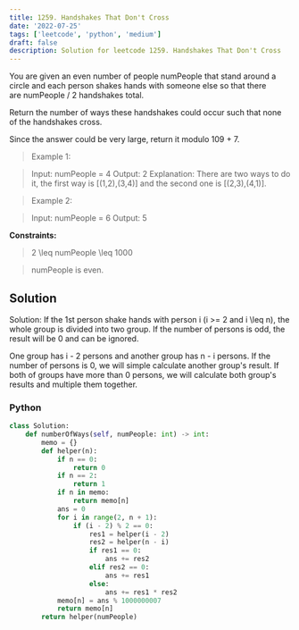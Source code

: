 ```yaml
---
title: 1259. Handshakes That Don't Cross
date: '2022-07-25'
tags: ['leetcode', 'python', 'medium']
draft: false
description: Solution for leetcode 1259. Handshakes That Don't Cross
---
```



You are given an even number of people numPeople that stand around a circle and each person shakes hands with someone else so that there are numPeople / 2 handshakes total.

Return the number of ways these handshakes could occur such that none of the handshakes cross.

Since the answer could be very large, return it modulo 109 + 7.

 > Example 1:

 > Input: numPeople = 4
 > Output: 2
 > Explanation: There are two ways to do it, the first way is [(1,2),(3,4)] and the second one is [(2,3),(4,1)].

 > Example 2:

 > Input: numPeople = 6
 > Output: 5

**Constraints:**

 > 2 <TeX>\leq</TeX> numPeople <TeX>\leq</TeX> 1000

 > numPeople is even.

## Solution
Solution: If the 1st person shake hands with person i (i >= 2 and i <TeX>\leq</TeX> n), the whole group is divided into two group. If the number of persons is odd, the result will be 0 and can be ignored. 

One group has i - 2 persons and another group has n - i persons. If the number of persons is 0, we will simple calculate another group's result. If both of groups have more than 0 persons, we will calculate both group's results and multiple them together.

### Python
```python
class Solution:
    def numberOfWays(self, numPeople: int) -> int:
        memo = {}
        def helper(n):
            if n == 0:
                return 0
            if n == 2:
                return 1
            if n in memo:
                return memo[n]
            ans = 0
            for i in range(2, n + 1):
                if (i - 2) % 2 == 0:
                    res1 = helper(i - 2)
                    res2 = helper(n - i)
                    if res1 == 0:
                        ans += res2
                    elif res2 == 0:
                        ans += res1
                    else:
                        ans += res1 * res2
            memo[n] = ans % 1000000007
            return memo[n]
        return helper(numPeople)
```
